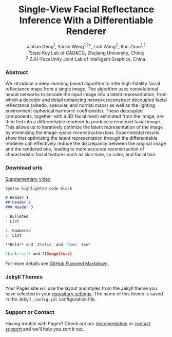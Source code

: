 # <center> Single-View Facial Reflectance Inference With a Differentiable Renderer </center>
<center> Jiahao Geng<sup>1</sup>, Yanlin Weng<sup>1,2*</sup>, Lvdi Wang<sup>2</sup>, Kun Zhou<sup>1,2</sup> </center>  

<center> <sup>1</sup>State Key Lab of CAD&CG, Zhejiang University, China; </center>  

<center> <sup>2</sup> ZJU-FaceUnity Joint Lab of Intelligent Graphics, China. </center>  

### Abstruct

We introduce a deep-learning based algorithm to infer high-fidelity facial reflectance maps from a single image. The algorithm uses convolutional neural networks to encode the input image into a latent representation, from which a decoder and detail enhancing network reconstruct decoupled facial reflectance (albedo, specular, and normal maps) as well as the lighting environment (spherical harmonic coefficients). These decoupled components, together with a 3D facial mesh estimated from the image, are then fed into a differentiable renderer to produce a rendered facial image. This allows us to iteratively optimize the latent representation of the image by minimizing the image-space reconstruction loss. Experimental results show that optimizing the latent representation through the differentiable renderer can effectively reduce the discrepancy between the original image and the rendered one, leading to more accurate reconstruction of characteristic facial features such as skin tone, lip color, and facial hair.

### Download urls
[Supplementary video](/demo_scis.mp4)


```markdown
Syntax highlighted code block

# Header 1
## Header 2
### Header 3

- Bulleted
- List

1. Numbered
2. List

**Bold** and _Italic_ and `Code` text

[Link](url) and ![Image](src)
```

For more details see [GitHub Flavored Markdown](https://guides.github.com/features/mastering-markdown/).

### Jekyll Themes

Your Pages site will use the layout and styles from the Jekyll theme you have selected in your [repository settings](https://github.com/JiahaoGeng/SVFRI.github.io/settings). The name of this theme is saved in the Jekyll `_config.yml` configuration file.

### Support or Contact

Having trouble with Pages? Check out our [documentation](https://help.github.com/categories/github-pages-basics/) or [contact support](https://github.com/contact) and we’ll help you sort it out.
